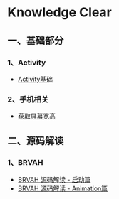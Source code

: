 # Knowledge Clear

## 一、基础部分

### 1、Activity

 - [Activity基础](/Android/基础部分/Activity/Activity基础.md)


### 2、手机相关

 - [获取屏幕宽高](/Android/基础部分/手机相关/获取屏幕宽高.md)

## 二、源码解读

### 1、BRVAH

 - [BRVAH 源码解读 - 启动篇](/Android/源码解读/BRVAH/BRVAH源码解读-启动篇.md)
 - [BRVAH 源码解读 - Animation篇](/Android/源码解读/BRVAH/BRVAH源码解读-Animation篇.md)